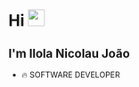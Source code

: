  <h1 align="left">Hi <img src="https://raw.githubusercontent.com/kaueMarques/kaueMarques/master/hi.gif" height="30px"></h1>
 <h2>I'm Ilola Nicolau João</h2>
 
 - 🔥 SOFTWARE DEVELOPER 
 
